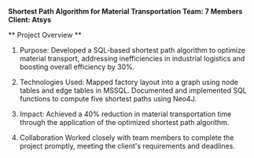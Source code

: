 **Shortest Path Algorithm for Material Transportation
Team: 7 Members
Client: Atsys**

** Project Overview **

1. Purpose: Developed a SQL-based shortest path algorithm to optimize material transport, addressing inefficiencies in industrial logistics and boosting overall efficiency by 30%.

2. Technologies Used:
Mapped factory layout into a graph using node tables and edge tables in MSSQL.
Documented and implemented SQL functions to compute five shortest paths using Neo4J.
3. Impact: Achieved a 40% reduction in material transportation time through the application of the optimized shortest path algorithm.

4. Collaboration
Worked closely with team members to complete the project promptly, meeting the client's requirements and deadlines.

